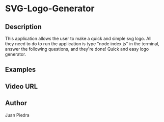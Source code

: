 # SVG-Logo-Generator

## Description
This application allows the user to make a quick and simple svg logo. All they need to do to run the application is type "node index.js" in the terminal, answer the following questions, and they're done! Quick and easy logo generator.

## Examples

## Video URL

## Author
Juan Piedra